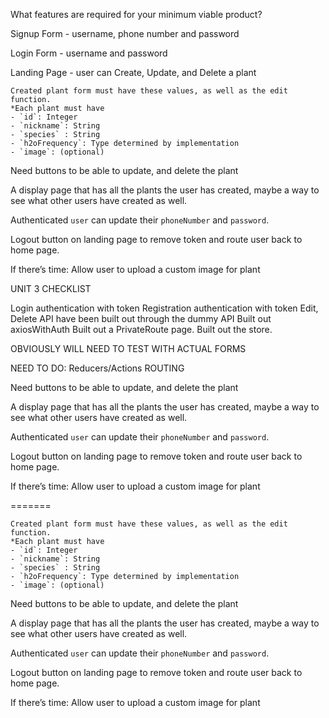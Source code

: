 What features are required for your minimum viable product?

Signup Form - username, phone number and password

Login Form - username and password

Landing Page - user can Create, Update, and Delete a plant

    Created plant form must have these values, as well as the edit function.
    *Each plant must have
    - `id`: Integer
    - `nickname`: String
    - `species` : String
    - `h2oFrequency`: Type determined by implementation
    - `image`: (optional)


Need buttons to be able to update, and delete the plant

A display page that has all the plants the user has created, maybe a way to see what other users have created as well.

Authenticated `user` can update their `phoneNumber` and `password`.

Logout button on landing page to remove token and route user back to home page.

If there’s time: Allow user to upload a custom image for plant

UNIT 3 CHECKLIST

Login authentication with token
Registration authentication with token
Edit, Delete API have been built out through the dummy API
Built out axiosWithAuth
Built out a PrivateRoute page.
Built out the store.

OBVIOUSLY WILL NEED TO TEST WITH ACTUAL FORMS

NEED TO DO:
Reducers/Actions
ROUTING


Need buttons to be able to update, and delete the plant

A display page that has all the plants the user has created, maybe a way to see what other users have created as well.

Authenticated `user` can update their `phoneNumber` and `password`.

Logout button on landing page to remove token and route user back to home page.

If there’s time: Allow user to upload a custom image for plant

=======

    Created plant form must have these values, as well as the edit function.
    *Each plant must have
    - `id`: Integer
    - `nickname`: String
    - `species` : String
    - `h2oFrequency`: Type determined by implementation
    - `image`: (optional)

Need buttons to be able to update, and delete the plant

A display page that has all the plants the user has created, maybe a way to see what other users have created as well.

Authenticated `user` can update their `phoneNumber` and `password`.

Logout button on landing page to remove token and route user back to home page.

If there’s time: Allow user to upload a custom image for plant

